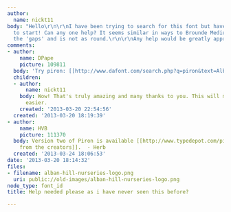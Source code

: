 ```yaml
---
author:
  name: nickt11
body: "Hello\r\n\r\nI have been trying to search for this font but have no idea where
  to start! Can any one help? It seems similar in ways to Brounde Medium but is missing
  the 'gaps' and is not as round.\r\n\r\nAny help would be greatly appreciated."
comments:
- author:
    name: DPape
    picture: 109811
  body: 'Try piron: [[http://www.dafont.com/search.php?q=piron&text=Alban%20Hill]]'
  children:
  - author:
      name: nickt11
    body: Wow! That's truly amazing and many thanks to you. This will make life alot
      easier.
    created: '2013-03-20 22:54:56'
  created: '2013-03-20 18:19:39'
- author:
    name: HVB
    picture: 111370
  body: Version two of Piron is available [[http://www.typedepot.com/piron|directly
    from the creators]].  - Herb
  created: '2013-03-24 18:06:53'
date: '2013-03-20 18:14:32'
files:
- filename: alban-hill-nurseries-logo.png
  uri: public://old-images/alban-hill-nurseries-logo.png
node_type: font_id
title: Help needed please as i have never seen this before?

---
```

